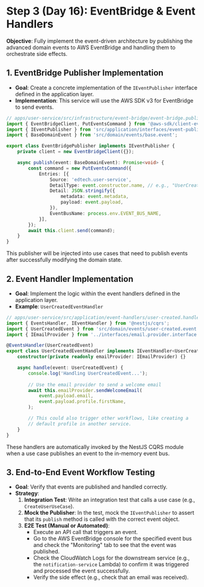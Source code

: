 # Step 3 (Day 16): EventBridge & Event Handlers

**Objective**: Fully implement the event-driven architecture by publishing the advanced domain events to AWS EventBridge and handling them to orchestrate side effects.

## 1. EventBridge Publisher Implementation

-   **Goal**: Create a concrete implementation of the `IEventPublisher` interface defined in the application layer.
-   **Implementation**: This service will use the AWS SDK v3 for EventBridge to send events.

```typescript
// apps/user-service/src/infrastructure/event-bridge/event-bridge.publisher.ts
import { EventBridgeClient, PutEventsCommand } from '@aws-sdk/client-eventbridge';
import { IEventPublisher } from 'src/application/interfaces/event-publisher.interface';
import { BaseDomainEvent } from 'src/domain/events/base.event';

export class EventBridgePublisher implements IEventPublisher {
    private client = new EventBridgeClient({});

    async publish(event: BaseDomainEvent): Promise<void> {
        const command = new PutEventsCommand({
            Entries: [{
                Source: 'edtech.user-service',
                DetailType: event.constructor.name, // e.g., "UserCreatedEvent"
                Detail: JSON.stringify({
                    metadata: event.metadata,
                    payload: event.payload,
                }),
                EventBusName: process.env.EVENT_BUS_NAME,
            }],
        });
        await this.client.send(command);
    }
}
```
This publisher will be injected into use cases that need to publish events after successfully modifying the domain state.

## 2. Event Handler Implementation

-   **Goal**: Implement the logic within the event handlers defined in the application layer.
-   **Example**: `UserCreatedEventHandler`

```typescript
// apps/user-service/src/application/event-handlers/user-created.handler.ts
import { EventsHandler, IEventHandler } from '@nestjs/cqrs';
import { UserCreatedEvent } from 'src/domain/events/user-created.event';
import { IEmailProvider } from '../interfaces/email.provider.interface';

@EventsHandler(UserCreatedEvent)
export class UserCreatedEventHandler implements IEventHandler<UserCreatedEvent> {
    constructor(private readonly emailProvider: IEmailProvider) {}

    async handle(event: UserCreatedEvent) {
        console.log('Handling UserCreatedEvent...');
        
        // Use the email provider to send a welcome email
        await this.emailProvider.sendWelcomeEmail(
            event.payload.email,
            event.payload.profile.firstName,
        );

        // This could also trigger other workflows, like creating a
        // default profile in another service.
    }
}
```
These handlers are automatically invoked by the NestJS CQRS module when a use case publishes an event to the in-memory event bus.

## 3. End-to-End Event Workflow Testing

-   **Goal**: Verify that events are published and handled correctly.
-   **Strategy**:
    1.  **Integration Test**: Write an integration test that calls a use case (e.g., `CreateUserUseCase`).
    2.  **Mock the Publisher**: In the test, mock the `IEventPublisher` to assert that its `publish` method is called with the correct event object.
    3.  **E2E Test (Manual or Automated)**:
        -   Execute an API call that triggers an event.
        -   Go to the AWS EventBridge console for the specified event bus and check the "Monitoring" tab to see that the event was published.
        -   Check the CloudWatch Logs for the downstream service (e.g., the `notification-service` Lambda) to confirm it was triggered and processed the event successfully.
        -   Verify the side effect (e.g., check that an email was received).
